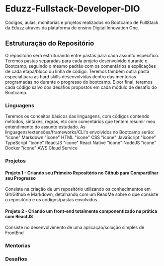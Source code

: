 # Eduzz-Fullstack-Developer-DIO

Códigos, aulas, monitorias e projetos realizados no Bootcamp de FullStack da Eduzz através da plataforma de ensino Digital Innovation One. 

## Estruturação do Repositório

O repositório será estruturando entre pastas para cada assunto específico.  Teremos pastas separadas para cada projeto desenvolvido durante o Bootcamp, seguindo o mesmo padrão com os comentários e explicações de cada etapa/bloco ou linha de código. Teremos também outra pasta especial para as hard skills desenvolvidas dentro das mentorias programadas no durante o progresso do bootcamp. E por final, teremos cada código salvo dos desafios propostos em cada módulo de desafio do Bootcamp.

### Linguagens

Teremos os conceitos básicos das linguagens, com códigos contendo métodos, sintaxes, regras, etc com comentários que tentem resumir meu entendimento do assunto estudado. As linguagens/extensões/frameworks/CLI's envolvidos no Bootcamp serão: 
 "ícone" Markdown
 "ícone" HTML
 "ícone" CSS
 "ícone" JavaScript
 "ícone" TypeScript
 "ícone" ReactJS
 "ícone" React Native
 "ícone" NodeJS
 "ícone" Docker
 "ícone" AWS Cloud Service

### Projetos

#### Projeto 1 - Criando seu Primeiro Repositório no Github para Compartilhar seu Progresso
Consiste na criação de um repositório utilizando os conhecimentos em Git/Github e Markdown, detalhando com um ReadMe sobre o que consiste o repositório e os códigos/pastas envolvidos.

#### Projeto 2 - Criando um front-end totalmente componentizado na prática com ReactJS
Consiste no desenvolvimento de uma aplicação/solução simples de FrontEnd



### Mentorias
### Desafios
